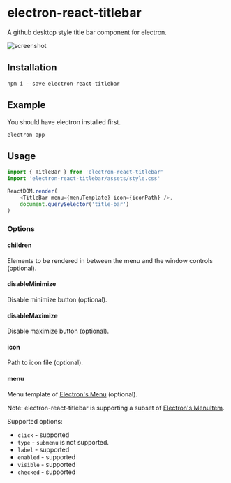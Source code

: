 # electron-react-titlebar
A github desktop style title bar component for electron.

![screenshot](https://github.com/KochiyaOcean/electron-react-titlebar/raw/master/app/screenshot.PNG)

## Installation

```
npm i --save electron-react-titlebar
```

## Example

You should have electron installed first.

```
electron app
```

## Usage

```javascript
import { TitleBar } from 'electron-react-titlebar'
import 'electron-react-titlebar/assets/style.css'

ReactDOM.render(
    <TitleBar menu={menuTemplate} icon={iconPath} />,
    document.querySelector('title-bar')
)
```

### Options

#### children

Elements to be rendered in between the menu and the window controls (optional).

#### disableMinimize

Disable minimize button (optional).

#### disableMaximize

Disable maximize button (optional).

#### icon

Path to icon file (optional).

#### menu

Menu template of [Electron's Menu](https://github.com/electron/electron/blob/master/docs/api/menu.md#main-process) (optional).

Note: electron-react-titlebar is supporting a subset of [Electron's MenuItem](https://github.com/electron/electron/blob/master/docs/api/menu-item.md).

Supported options:

* `click` - supported
* `type` - `submenu` is not supported.
* `label` - supported
* `enabled` - supported
* `visible` - supported
* `checked` - supported

